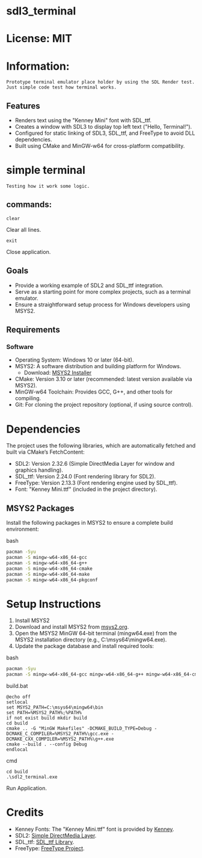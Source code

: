 # sdl3_terminal

# License: MIT

# Information:
    Prototype terminal emulator place holder by using the SDL Render test. Just simple code test how terminal works.

## Features

- Renders text using the "Kenney Mini" font with SDL_ttf.
- Creates a window with SDL3 to display top left text ("Hello, Terminal!").
- Configured for static linking of SDL3, SDL_ttf, and FreeType to avoid DLL dependencies.
- Built using CMake and MinGW-w64 for cross-platform compatibility.

# simple terminal
    Testing how it work some logic.
## commands:
```
clear
```
Clear all lines.
```
exit
```
Close application.

## Goals

- Provide a working example of SDL2 and SDL_ttf integration.
- Serve as a starting point for more complex projects, such as a terminal emulator.
- Ensure a straightforward setup process for Windows developers using MSYS2.

## Requirements

### Software
- Operating System: Windows 10 or later (64-bit).
- MSYS2: A software distribution and building platform for Windows.
    - Download: [MSYS2 Installer](https://www.msys2.org/)
- CMake: Version 3.10 or later (recommended: latest version available via MSYS2).
- MinGW-w64 Toolchain: Provides GCC, G++, and other tools for compiling.
- Git: For cloning the project repository (optional, if using source control).

# Dependencies

The project uses the following libraries, which are automatically fetched and built via CMake’s FetchContent:

- SDL2: Version 2.32.6 (Simple DirectMedia Layer for window and graphics handling).
- SDL_ttf: Version 2.24.0 (Font rendering library for SDL2).
- FreeType: Version 2.13.3 (Font rendering engine used by SDL_ttf).
- Font: "Kenney Mini.ttf" (included in the project directory).

## MSYS2 Packages

Install the following packages in MSYS2 to ensure a complete build environment:

bash
```bash
pacman -Syu
pacman -S mingw-w64-x86_64-gcc
pacman -S mingw-w64-x86_64-g++
pacman -S mingw-w64-x86_64-cmake
pacman -S mingw-w64-x86_64-make
pacman -S mingw-w64-x86_64-pkgconf
```

# Setup Instructions

1. Install MSYS2
2. Download and install MSYS2 from [msys2.org](https://www.msys2.org/).
3. Open the MSYS2 MinGW 64-bit terminal (mingw64.exe) from the MSYS2 installation directory (e.g., C:\msys64\mingw64.exe).
4. Update the package database and install required tools:

bash
```bash
pacman -Syu
pacman -S mingw-w64-x86_64-gcc mingw-w64-x86_64-g++ mingw-w64-x86_64-cmake mingw-w64-x86_64-make mingw-w64-x86_64-pkgconf
```

build.bat
```text
@echo off
setlocal
set MSYS2_PATH=C:\msys64\mingw64\bin
set PATH=%MSYS2_PATH%;%PATH%
if not exist build mkdir build
cd build
cmake .. -G "MinGW Makefiles" -DCMAKE_BUILD_TYPE=Debug -DCMAKE_C_COMPILER=%MSYS2_PATH%\gcc.exe -DCMAKE_CXX_COMPILER=%MSYS2_PATH%\g++.exe
cmake --build . --config Debug
endlocal
```

cmd
```text
cd build
.\sdl2_terminal.exe
```
Run Application.

# Credits

- Kenney Fonts: The "Kenney Mini.ttf" font is provided by [Kenney](https://kenney.nl/assets/kenney-fonts).
- SDL2: [Simple DirectMedia Layer](https://www.libsdl.org/).
- SDL_ttf: [SDL_ttf Library](https://github.com/libsdl-org/SDL_ttf).
- FreeType: [FreeType Project](https://www.freetype.org/).

